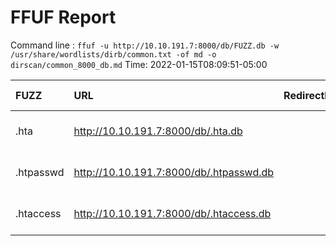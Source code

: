# FFUF Report

  Command line : `ffuf -u http://10.10.191.7:8000/db/FUZZ.db -w /usr/share/wordlists/dirb/common.txt -of md -o dirscan/common_8000_db.md`
  Time: 2022-01-15T08:09:51-05:00

  | FUZZ | URL | Redirectlocation | Position | Status Code | Content Length | Content Words | Content Lines | Content Type | ResultFile |
  | :- | :-- | :--------------- | :---- | :------- | :---------- | :------------- | :------------ | :--------- | :----------- |
  | .hta | http://10.10.191.7:8000/db/.hta.db |  | 11 | 403 | 278 | 20 | 10 | text/html; charset=iso-8859-1 |  |
  | .htpasswd | http://10.10.191.7:8000/db/.htpasswd.db |  | 13 | 403 | 278 | 20 | 10 | text/html; charset=iso-8859-1 |  |
  | .htaccess | http://10.10.191.7:8000/db/.htaccess.db |  | 12 | 403 | 278 | 20 | 10 | text/html; charset=iso-8859-1 |  |
  
